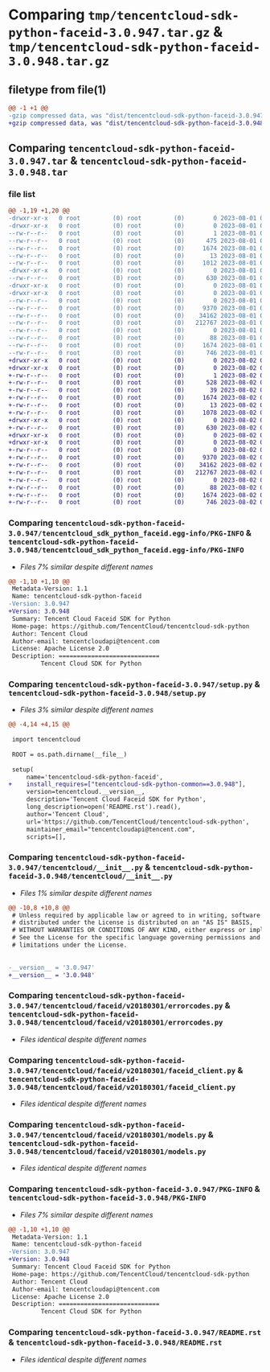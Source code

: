 # Comparing `tmp/tencentcloud-sdk-python-faceid-3.0.947.tar.gz` & `tmp/tencentcloud-sdk-python-faceid-3.0.948.tar.gz`

## filetype from file(1)

```diff
@@ -1 +1 @@
-gzip compressed data, was "dist/tencentcloud-sdk-python-faceid-3.0.947.tar", last modified: Tue Aug  1 00:48:41 2023, max compression
+gzip compressed data, was "dist/tencentcloud-sdk-python-faceid-3.0.948.tar", last modified: Wed Aug  2 00:30:07 2023, max compression
```

## Comparing `tencentcloud-sdk-python-faceid-3.0.947.tar` & `tencentcloud-sdk-python-faceid-3.0.948.tar`

### file list

```diff
@@ -1,19 +1,20 @@
-drwxr-xr-x   0 root         (0) root         (0)        0 2023-08-01 00:48:41.000000 tencentcloud-sdk-python-faceid-3.0.947/
-drwxr-xr-x   0 root         (0) root         (0)        0 2023-08-01 00:48:41.000000 tencentcloud-sdk-python-faceid-3.0.947/tencentcloud_sdk_python_faceid.egg-info/
--rw-r--r--   0 root         (0) root         (0)        1 2023-08-01 00:48:41.000000 tencentcloud-sdk-python-faceid-3.0.947/tencentcloud_sdk_python_faceid.egg-info/dependency_links.txt
--rw-r--r--   0 root         (0) root         (0)      475 2023-08-01 00:48:41.000000 tencentcloud-sdk-python-faceid-3.0.947/tencentcloud_sdk_python_faceid.egg-info/SOURCES.txt
--rw-r--r--   0 root         (0) root         (0)     1674 2023-08-01 00:48:41.000000 tencentcloud-sdk-python-faceid-3.0.947/tencentcloud_sdk_python_faceid.egg-info/PKG-INFO
--rw-r--r--   0 root         (0) root         (0)       13 2023-08-01 00:48:41.000000 tencentcloud-sdk-python-faceid-3.0.947/tencentcloud_sdk_python_faceid.egg-info/top_level.txt
--rw-r--r--   0 root         (0) root         (0)     1012 2023-08-01 00:48:41.000000 tencentcloud-sdk-python-faceid-3.0.947/setup.py
-drwxr-xr-x   0 root         (0) root         (0)        0 2023-08-01 00:48:41.000000 tencentcloud-sdk-python-faceid-3.0.947/tencentcloud/
--rw-r--r--   0 root         (0) root         (0)      630 2023-08-01 00:48:41.000000 tencentcloud-sdk-python-faceid-3.0.947/tencentcloud/__init__.py
-drwxr-xr-x   0 root         (0) root         (0)        0 2023-08-01 00:48:41.000000 tencentcloud-sdk-python-faceid-3.0.947/tencentcloud/faceid/
-drwxr-xr-x   0 root         (0) root         (0)        0 2023-08-01 00:48:41.000000 tencentcloud-sdk-python-faceid-3.0.947/tencentcloud/faceid/v20180301/
--rw-r--r--   0 root         (0) root         (0)        0 2023-08-01 00:48:41.000000 tencentcloud-sdk-python-faceid-3.0.947/tencentcloud/faceid/v20180301/__init__.py
--rw-r--r--   0 root         (0) root         (0)     9370 2023-08-01 00:48:41.000000 tencentcloud-sdk-python-faceid-3.0.947/tencentcloud/faceid/v20180301/errorcodes.py
--rw-r--r--   0 root         (0) root         (0)    34162 2023-08-01 00:48:41.000000 tencentcloud-sdk-python-faceid-3.0.947/tencentcloud/faceid/v20180301/faceid_client.py
--rw-r--r--   0 root         (0) root         (0)   212767 2023-08-01 00:48:41.000000 tencentcloud-sdk-python-faceid-3.0.947/tencentcloud/faceid/v20180301/models.py
--rw-r--r--   0 root         (0) root         (0)        0 2023-08-01 00:48:41.000000 tencentcloud-sdk-python-faceid-3.0.947/tencentcloud/faceid/__init__.py
--rw-r--r--   0 root         (0) root         (0)       88 2023-08-01 00:48:41.000000 tencentcloud-sdk-python-faceid-3.0.947/setup.cfg
--rw-r--r--   0 root         (0) root         (0)     1674 2023-08-01 00:48:41.000000 tencentcloud-sdk-python-faceid-3.0.947/PKG-INFO
--rw-r--r--   0 root         (0) root         (0)      746 2023-08-01 00:48:41.000000 tencentcloud-sdk-python-faceid-3.0.947/README.rst
+drwxr-xr-x   0 root         (0) root         (0)        0 2023-08-02 00:30:07.000000 tencentcloud-sdk-python-faceid-3.0.948/
+drwxr-xr-x   0 root         (0) root         (0)        0 2023-08-02 00:30:07.000000 tencentcloud-sdk-python-faceid-3.0.948/tencentcloud_sdk_python_faceid.egg-info/
+-rw-r--r--   0 root         (0) root         (0)        1 2023-08-02 00:30:07.000000 tencentcloud-sdk-python-faceid-3.0.948/tencentcloud_sdk_python_faceid.egg-info/dependency_links.txt
+-rw-r--r--   0 root         (0) root         (0)      528 2023-08-02 00:30:07.000000 tencentcloud-sdk-python-faceid-3.0.948/tencentcloud_sdk_python_faceid.egg-info/SOURCES.txt
+-rw-r--r--   0 root         (0) root         (0)       39 2023-08-02 00:30:07.000000 tencentcloud-sdk-python-faceid-3.0.948/tencentcloud_sdk_python_faceid.egg-info/requires.txt
+-rw-r--r--   0 root         (0) root         (0)     1674 2023-08-02 00:30:07.000000 tencentcloud-sdk-python-faceid-3.0.948/tencentcloud_sdk_python_faceid.egg-info/PKG-INFO
+-rw-r--r--   0 root         (0) root         (0)       13 2023-08-02 00:30:07.000000 tencentcloud-sdk-python-faceid-3.0.948/tencentcloud_sdk_python_faceid.egg-info/top_level.txt
+-rw-r--r--   0 root         (0) root         (0)     1078 2023-08-02 00:30:07.000000 tencentcloud-sdk-python-faceid-3.0.948/setup.py
+drwxr-xr-x   0 root         (0) root         (0)        0 2023-08-02 00:30:07.000000 tencentcloud-sdk-python-faceid-3.0.948/tencentcloud/
+-rw-r--r--   0 root         (0) root         (0)      630 2023-08-02 00:30:07.000000 tencentcloud-sdk-python-faceid-3.0.948/tencentcloud/__init__.py
+drwxr-xr-x   0 root         (0) root         (0)        0 2023-08-02 00:30:07.000000 tencentcloud-sdk-python-faceid-3.0.948/tencentcloud/faceid/
+drwxr-xr-x   0 root         (0) root         (0)        0 2023-08-02 00:30:07.000000 tencentcloud-sdk-python-faceid-3.0.948/tencentcloud/faceid/v20180301/
+-rw-r--r--   0 root         (0) root         (0)        0 2023-08-02 00:30:07.000000 tencentcloud-sdk-python-faceid-3.0.948/tencentcloud/faceid/v20180301/__init__.py
+-rw-r--r--   0 root         (0) root         (0)     9370 2023-08-02 00:30:07.000000 tencentcloud-sdk-python-faceid-3.0.948/tencentcloud/faceid/v20180301/errorcodes.py
+-rw-r--r--   0 root         (0) root         (0)    34162 2023-08-02 00:30:07.000000 tencentcloud-sdk-python-faceid-3.0.948/tencentcloud/faceid/v20180301/faceid_client.py
+-rw-r--r--   0 root         (0) root         (0)   212767 2023-08-02 00:30:07.000000 tencentcloud-sdk-python-faceid-3.0.948/tencentcloud/faceid/v20180301/models.py
+-rw-r--r--   0 root         (0) root         (0)        0 2023-08-02 00:30:07.000000 tencentcloud-sdk-python-faceid-3.0.948/tencentcloud/faceid/__init__.py
+-rw-r--r--   0 root         (0) root         (0)       88 2023-08-02 00:30:07.000000 tencentcloud-sdk-python-faceid-3.0.948/setup.cfg
+-rw-r--r--   0 root         (0) root         (0)     1674 2023-08-02 00:30:07.000000 tencentcloud-sdk-python-faceid-3.0.948/PKG-INFO
+-rw-r--r--   0 root         (0) root         (0)      746 2023-08-02 00:30:07.000000 tencentcloud-sdk-python-faceid-3.0.948/README.rst
```

### Comparing `tencentcloud-sdk-python-faceid-3.0.947/tencentcloud_sdk_python_faceid.egg-info/PKG-INFO` & `tencentcloud-sdk-python-faceid-3.0.948/tencentcloud_sdk_python_faceid.egg-info/PKG-INFO`

 * *Files 7% similar despite different names*

```diff
@@ -1,10 +1,10 @@
 Metadata-Version: 1.1
 Name: tencentcloud-sdk-python-faceid
-Version: 3.0.947
+Version: 3.0.948
 Summary: Tencent Cloud Faceid SDK for Python
 Home-page: https://github.com/TencentCloud/tencentcloud-sdk-python
 Author: Tencent Cloud
 Author-email: tencentcloudapi@tencent.com
 License: Apache License 2.0
 Description: ============================
         Tencent Cloud SDK for Python
```

### Comparing `tencentcloud-sdk-python-faceid-3.0.947/setup.py` & `tencentcloud-sdk-python-faceid-3.0.948/setup.py`

 * *Files 3% similar despite different names*

```diff
@@ -4,14 +4,15 @@
 
 import tencentcloud
 
 ROOT = os.path.dirname(__file__)
 
 setup(
     name='tencentcloud-sdk-python-faceid',
+    install_requires=["tencentcloud-sdk-python-common==3.0.948"],
     version=tencentcloud.__version__,
     description='Tencent Cloud Faceid SDK for Python',
     long_description=open('README.rst').read(),
     author='Tencent Cloud',
     url='https://github.com/TencentCloud/tencentcloud-sdk-python',
     maintainer_email="tencentcloudapi@tencent.com",
     scripts=[],
```

### Comparing `tencentcloud-sdk-python-faceid-3.0.947/tencentcloud/__init__.py` & `tencentcloud-sdk-python-faceid-3.0.948/tencentcloud/__init__.py`

 * *Files 1% similar despite different names*

```diff
@@ -10,8 +10,8 @@
 # Unless required by applicable law or agreed to in writing, software
 # distributed under the License is distributed on an "AS IS" BASIS,
 # WITHOUT WARRANTIES OR CONDITIONS OF ANY KIND, either express or implied.
 # See the License for the specific language governing permissions and
 # limitations under the License.
 
 
-__version__ = '3.0.947'
+__version__ = '3.0.948'
```

### Comparing `tencentcloud-sdk-python-faceid-3.0.947/tencentcloud/faceid/v20180301/errorcodes.py` & `tencentcloud-sdk-python-faceid-3.0.948/tencentcloud/faceid/v20180301/errorcodes.py`

 * *Files identical despite different names*

### Comparing `tencentcloud-sdk-python-faceid-3.0.947/tencentcloud/faceid/v20180301/faceid_client.py` & `tencentcloud-sdk-python-faceid-3.0.948/tencentcloud/faceid/v20180301/faceid_client.py`

 * *Files identical despite different names*

### Comparing `tencentcloud-sdk-python-faceid-3.0.947/tencentcloud/faceid/v20180301/models.py` & `tencentcloud-sdk-python-faceid-3.0.948/tencentcloud/faceid/v20180301/models.py`

 * *Files identical despite different names*

### Comparing `tencentcloud-sdk-python-faceid-3.0.947/PKG-INFO` & `tencentcloud-sdk-python-faceid-3.0.948/PKG-INFO`

 * *Files 7% similar despite different names*

```diff
@@ -1,10 +1,10 @@
 Metadata-Version: 1.1
 Name: tencentcloud-sdk-python-faceid
-Version: 3.0.947
+Version: 3.0.948
 Summary: Tencent Cloud Faceid SDK for Python
 Home-page: https://github.com/TencentCloud/tencentcloud-sdk-python
 Author: Tencent Cloud
 Author-email: tencentcloudapi@tencent.com
 License: Apache License 2.0
 Description: ============================
         Tencent Cloud SDK for Python
```

### Comparing `tencentcloud-sdk-python-faceid-3.0.947/README.rst` & `tencentcloud-sdk-python-faceid-3.0.948/README.rst`

 * *Files identical despite different names*

